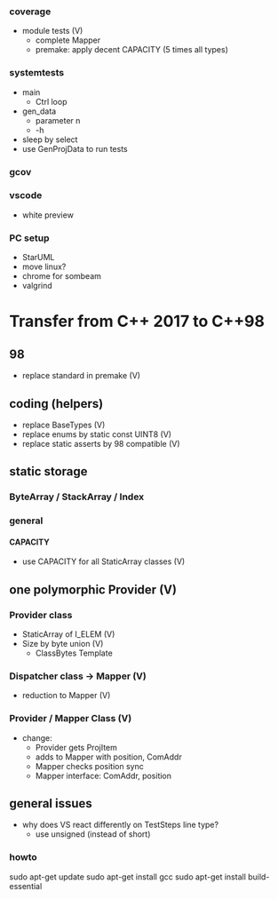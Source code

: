 ### coverage
-   module tests (V)
    -   complete Mapper
    -   premake: apply decent CAPACITY (5 times all types)

### systemtests
-   main
    -   Ctrl loop
-   gen_data
    - parameter n
    - -h
-   sleep by select
-   use GenProjData to run tests

### gcov

### vscode
-   white preview

### PC setup
-   StarUML
-   move linux?
-   chrome for sombeam
-   valgrind


# Transfer from C++ 2017 to C++98
## 98
-   replace standard in premake (V)

## coding (helpers)
-   replace BaseTypes (V)
-   replace enums by static const UINT8 (V)
-   replace static asserts by 98 compatible (V)

## static storage
### ByteArray / StackArray / Index
### general
#### CAPACITY
- use CAPACITY for all StaticArray classes (V)
## one polymorphic Provider (V)
### Provider class
- StaticArray of I_ELEM (V)
- Size by byte union (V)
    - ClassBytes Template

### Dispatcher class -> Mapper (V)
- reduction to Mapper (V)

### Provider / Mapper Class (V)
- change:
    -   Provider gets ProjItem
    -   adds to Mapper with position, ComAddr
    -   Mapper checks position sync
    -   Mapper interface: ComAddr, position


## general issues
-   why does VS react differently on TestSteps line type?
    - use unsigned (instead of short)

### howto
sudo apt-get update
sudo apt-get install gcc
sudo apt-get install build-essential
